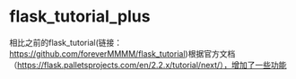 # flask_tutorial_plus
相比之前的flask_tutorial(链接：https://github.com/foreverMMMM/flask_tutorial)根据官方文档（https://flask.palletsprojects.com/en/2.2.x/tutorial/next/），增加了一些功能

